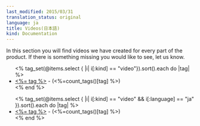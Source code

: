 ```yaml
---
last_modified: 2015/03/31
translation_status: original
language: ja
title: Videos(日本語)
kind: Documentation
---
```

In this section you will find videos we have created for every part of the product. If there is something missing you would like to see, let us know.

<ul>
<% tag_set(@items.select { |i| i[:kind] == "video"}).sort().each do |tag| %>
<li><a href="/ja/videos/<%= tag.downcase %>/"><%= tag %></a> - (<%=count_tags()[tag] %>)</li>
<% end %>
</ul>


<ul>
<% tag_set(@items.select { |i| i[:kind] == "video" && i[:language] == "ja" }).sort().each do |tag| %>
<li><a href="/ja/videos/<%= tag.downcase %>/"><%= tag %></a> - (<%=count_tags()[tag] %>)</li>
<% end %>
</ul>
